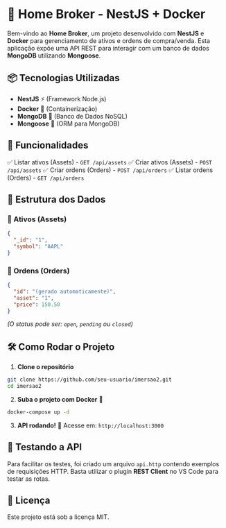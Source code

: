# 🚀 Home Broker - NestJS + Docker

Bem-vindo ao **Home Broker**, um projeto desenvolvido com **NestJS** e **Docker** para gerenciamento de ativos e ordens de compra/venda. Esta aplicação expõe uma API REST para interagir com um banco de dados **MongoDB** utilizando **Mongoose**.

## 📦 Tecnologias Utilizadas
- **NestJS** ⚡ (Framework Node.js)
- **Docker** 🐳 (Containerização)
- **MongoDB** 🍃 (Banco de Dados NoSQL)
- **Mongoose** 📄 (ORM para MongoDB)

## 🎯 Funcionalidades
✅ Listar ativos (Assets) - `GET /api/assets`
✅ Criar ativos (Assets) - `POST /api/assets`
✅ Criar ordens (Orders) - `POST /api/orders`
✅ Listar ordens (Orders) - `GET /api/orders`

## 📌 Estrutura dos Dados

### 🏦 Ativos (Assets)
```json
{
  "_id": "1",
  "symbol": "AAPL"
}
```

### 📜 Ordens (Orders)
```json
{
  "id": "(gerado automaticamente)",
  "asset": "1",
  "price": 150.50
}
```
*(O status pode ser: `open`, `pending` ou `closed`)*

## 🛠️ Como Rodar o Projeto
1. **Clone o repositório**
```bash
git clone https://github.com/seu-usuario/imersao2.git
cd imersao2
```

2. **Suba o projeto com Docker** 🐳
```bash
docker-compose up -d
```

3. **API rodando!** 🎉 Acesse em: `http://localhost:3000`

## 📡 Testando a API
Para facilitar os testes, foi criado um arquivo `api.http` contendo exemplos de requisições HTTP.
Basta utilizar o plugin **REST Client** no VS Code para testar as rotas.

## 📜 Licença
Este projeto está sob a licença MIT.

